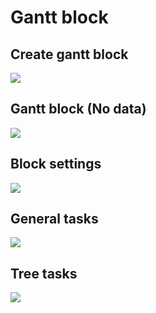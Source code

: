 # Gantt block

## Create gantt block

![](https://nocobase-docs.oss-cn-beijing.aliyuncs.com/c87178922308143656bc444c57bac45d.png)

## Gantt block (No data)

![](https://nocobase-docs.oss-cn-beijing.aliyuncs.com/1b439225f12b7a09aaab9d3a6dc11215.png)

## Block settings

![](https://nocobase-docs.oss-cn-beijing.aliyuncs.com/e3b1950ca356fd58b4e1b644067337e4.png)

## General tasks

![](https://nocobase-docs.oss-cn-beijing.aliyuncs.com/4bb22d6c98dc5f4e0a27aecd67a0e586.png)

## Tree tasks

![](https://nocobase-docs.oss-cn-beijing.aliyuncs.com/672625d0238dbd685f3e1c1ef810024f.png)